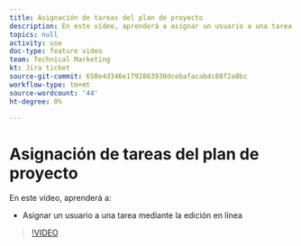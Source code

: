 ```yaml
---
title: Asignación de tareas del plan de proyecto
description: En este vídeo, aprenderá a asignar un usuario a una tarea mediante la edición en línea
topics: null
activity: use
doc-type: feature video
team: Technical Marketing
kt: Jira ticket
source-git-commit: 650e4d346e1792863930dcebafacab4c88f2a8bc
workflow-type: tm+mt
source-wordcount: '44'
ht-degree: 0%

---
```


# Asignación de tareas del plan de proyecto

En este vídeo, aprenderá a:

* Asignar un usuario a una tarea mediante la edición en línea

>[!VIDEO](https://video.tv.adobe.com/v/335092/?quality=12&learn=on)